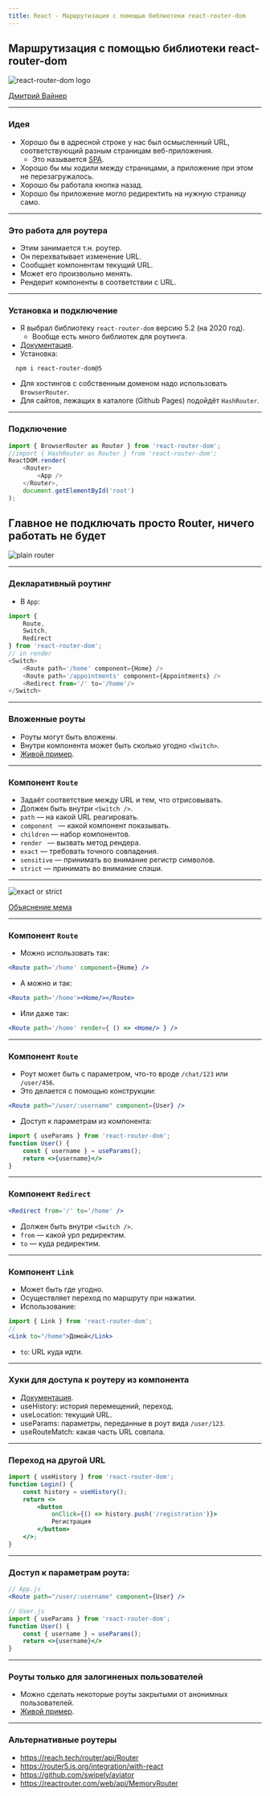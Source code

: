```yaml
---
title: React - Маршрутизация с помощью библиотеки react-router-dom
---
```


## Маршрутизация с помощью библиотеки react-router-dom

![react-router-dom logo](assets/react-router/logo.png)

[Дмитрий Вайнер](https://github.com/dmitryweiner)

---

### Идея
* Хорошо бы в адресной строке у нас был осмысленный URL, соответствующий разным страницам веб-приложения.
  * Это называется
    [SPA](https://ru.wikipedia.org/wiki/%D0%9E%D0%B4%D0%BD%D0%BE%D1%81%D1%82%D1%80%D0%B0%D0%BD%D0%B8%D1%87%D0%BD%D0%BE%D0%B5_%D0%BF%D1%80%D0%B8%D0%BB%D0%BE%D0%B6%D0%B5%D0%BD%D0%B8%D0%B5).
* Хорошо бы мы ходили между страницами, а приложение при этом не перезагружалось.
* Хорошо бы работала кнопка назад.
* Хорошо бы приложение могло редиректить на нужную страницу само.

---

### Это работа для роутера
* Этим занимается т.н. роутер.
* Он перехватывает изменение URL.
* Сообщает компонентам текущий URL.
* Может его произвольно менять.
*  Рендерит компоненты в соответствии с URL.

---

### Установка и подключение
* Я выбрал библиотеку ```react-router-dom``` версию 5.2 (на 2020 год).
  * Вообще есть много библиотек для роутинга.
* [Документация](https://reactrouter.com/web/guides/quick-start).
* Установка:
```shell
  npm i react-router-dom@5
```
* Для хостингов с собственным доменом надо использовать ```BrowserRouter```.
* Для сайтов, лежащих в каталоге (Github Pages) подойдёт ```HashRouter```.

---
### Подключение
```js
import { BrowserRouter as Router } from 'react-router-dom';
//import { HashRouter as Router } from 'react-router-dom';
ReactDOM.render(
    <Router>
        <App />
    </Router>,
    document.getElementById('root')
);
```
Главное не подключать просто Router, ничего работать не будет
---

![plain router](assets/react-router/plain-router.jpeg)

---

### Декларативный роутинг
* В ```App```:
```js
import {
    Route,
    Switch,
    Redirect
} from 'react-router-dom';
// in render
<Switch>
    <Route path='/home' component={Home} />
    <Route path='/appointments' component={Appointments} />
    <Redirect from='/' to='/home'/>
</Switch>
```
---

### Вложенные роуты
* Роуты могут быть вложены.
* Внутри компонента может быть сколько угодно ```<Switch>```.
* [Живой пример](https://reactrouter.com/web/example/nesting).

---

### Компонент ```Route```
* Задаёт соответствие между URL и тем, что отрисовывать.
* Должен быть внутри ```<Switch />```.
* ```path``` &mdash; на какой URL реагировать.
* ```component ``` &mdash; какой компонент показывать.
* ```children``` &mdash; набор компонентов.
* ```render ``` &mdash; вызвать метод рендера.
* ```exact``` &mdash; требовать точного совпадения.
* ```sensitive``` &mdash; принимать во внимание регистр символов.
* ```strict``` &mdash; принимать во внимание слэши.

---

![exact or strict](assets/react-router/fry.jpeg)

[Объяснение мема](https://stackoverflow.com/questions/52275146/usage-of-exact-and-strict-props)

---

### Компонент ```Route```
* Можно использовать так:

```jsx
<Route path='/home' component={Home} />
```
* А можно и так:

```jsx
<Route path='/home'><Home/></Route>
```

* Или даже так:

```jsx
<Route path='/home' render={ () => <Home/> } />
```

---

### Компонент ```Route```
* Роут может быть с параметром, что-то вроде ```/chat/123``` или ```/user/456```.
* Это делается с помощью конструкции:
```jsx
<Route path="/user/:username" component={User} />
```
* Доступ к параметрам из компонента:
```jsx
import { useParams } from 'react-router-dom';
function User() {
    const { username } = useParams();
    return <>{username}</>
}
```

---

### Компонент ```Redirect```
```jsx
<Redirect from='/' to='/home' />
```
* Должен быть внутри ```<Switch />```.
* ```from``` &mdash; какой урл редиректим.
* ```to``` &mdash; куда редиректим.

---

### Компонент ```Link```
* Может быть где угодно.
* Осуществляет переход по маршруту при нажатии.
* Использование:
```jsx
import { Link } from 'react-router-dom';
//
<Link to="/home">Домой</Link>
```  
* ```to```: URL куда идти.

---

### Хуки для доступа к роутеру из компонента
* [Документация](https://reactrouter.com/core/api/Hooks).
* useHistory: история перемещений, переход.
* useLocation: текущий URL.
* useParams: параметры, переданные в роут вида ```/user/123```.
* useRouteMatch: какая часть URL совпала.

---

### Переход на другой URL
```jsx
import { useHistory } from 'react-router-dom';
function Login() {
    const history = useHistory();
    return <>
        <button
            onClick={() => history.push('/registration')}>
            Регистрация
        </button>
    </>;
}
```

---

### Доступ к параметрам роута:
```jsx
// App.js
<Route path="/user/:username" component={User} />

// User.js
import { useParams } from 'react-router-dom';
function User() {
    const { username } = useParams();
    return <>{username}</>
}
```

---

### Роуты только для залогиненых пользователей
* Можно сделать некоторые роуты закрытыми от анонимных пользователей.
* [Живой пример](https://reactrouter.com/web/example/auth-workflow).

---

### Альтернативные роутеры
* https://reach.tech/router/api/Router
* https://router5.js.org/integration/with-react
* https://github.com/swipely/aviator
* https://reactrouter.com/web/api/MemoryRouter
